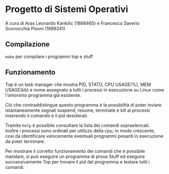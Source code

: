 # Progetto di Sistemi Operativi
A cura di Aras Leonardo Kankilic (1888465) e Francesco Saverio Sconocchia Pisoni (1889241) 

## Compilazione
`make` per compilare i programmi top e stuff

## Funzionamento
Top è un task manager che mostra PID, STATO, CPU USAGE(%), MEM USAGE(kb) e nome assegnato a tutti i processi in esecuzione su Linux come l'omonimo programma già esistente.

Ciò che contraddistingue questo programma è la possibilità di poter inviare istantaneamente segnali suspend, resume, terminate e kill ai processi inserendo il comando e il pid desiderati.

Tramite `help` è possibile consultare la lista dei comandi sopraelencati. Inoltre i processi sono ordinati per utilizzo della cpu, in modo crescente, cosi da identificare velocemente eventuali programmi pesanti in esecuzione da poter terminare.

Per mostrare il corretto funzionamento dei comandi che è possibile mandare, si può eseguire un programma di prova Stuff ed eseguire successivamente Top per trovare il pid del programma e testare tutti i comandi.


